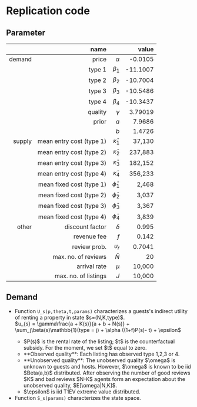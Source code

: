 # Replication code

## Parameter

|  | name |            |  value |
| ---: | ---: | ---------: | ------: |
| demand | price | $\alpha$ | -0.0105 |
|| type 1 | $\beta_1$ | -11.1007 |
|| type 2 | $\beta_2$ | -10.7004 |
|| type 3 | $\beta_3$ | -10.5486 |
|| type 4 | $\beta_4$ | -10.3437 |
|| quality | $\gamma$ | 3.79019 |
|| prior | $a$ | 7.9686 |
||  | $b$ | 1.4726 |
| supply | mean entry cost (type 1) | $\bar \kappa_1$ | 37,130 |
|  | mean entry cost (type 2) | $\bar \kappa_2$ | 237,883 |
|  | mean entry cost (type 3) | $\bar \kappa_3$ | 182,152 |
|  | mean entry cost (type 4) | $\bar \kappa_4$ | 356,233 |
|| mean fixed cost (type 1) | $\bar \phi_1$ | 2,468 |
|| mean fixed cost (type 2) | $\bar \phi_2$ | 3,037 |
|| mean fixed cost (type 3) | $\bar \phi_3$ | 3,367 |
|| mean fixed cost (type 4) | $\bar \phi_4$ | 3,839 |
| other | discount factor | $\delta$ | 0.995 |
|  | revenue fee | $f$ | 0.142 |
|  | review prob. | $\upsilon_r$ | 0.7041 |
|  | max. no. of reviews | $\bar N$ | 20 |
|  | arrival rate | $\mu$ | 10,000 |
|  | max. no. of listings | $J$ | 10,000 |

## Demand

<ul>
  <li> Function <code>U_s(p,theta,t,params)</code> characterizes a guests's indirect utility of renting a property in state $s=(N,K,type)$. </li>
  $u_{s} = \gamma\frac{a + K(s)}{a + b + N(s)} + \sum_j\beta(s)\mathbb{1}(type = j) + \alpha ((1+f)P(s)- t) + \epsilon$
  <ul>
    <li> $P(s)$ is the rental rate of the listing; $t$ is the counterfactual subsidy. For the moment, we set $t$ equal to zero. </li>
    <li> **Observed quality**: Each listing has observed type 1,2,3 or 4. </li>
    <li> **Unobserved quality**: The unobserved quality $\omega$ is unknown to guests and hosts. However, $\omega$ is known to be iid $Beta(a,b)$ distributed. After observing the number of good reviews $K$ and bad reviews $N-K$ agents form an expectation about the unobserved quality, $E[\omega|N,K]$.</li>
    <li> $\epsilon$ is iid T1EV extreme value distributed.</li>
  </ul>
  <li> Function <code>S_s(params)</code> characterizes the state space.  
</ul>
